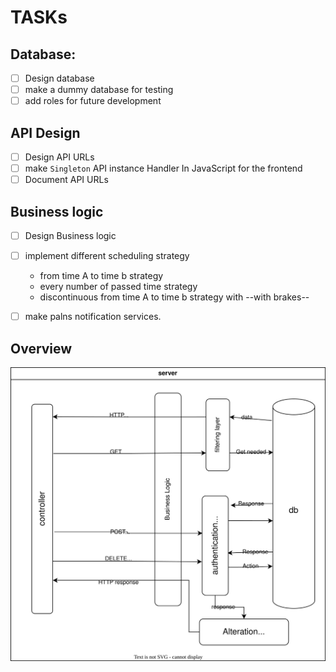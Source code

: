 # TASKs

## Database: 
- [ ] Design database
- [ ] make a dummy database for testing 
- [ ] add roles for future development

## API Design 
- [ ] Design API URLs
- [ ] make `Singleton` API instance Handler In JavaScript for the frontend
- [ ] Document API URLs

##  Business logic
- [ ] Design Business logic 
- [ ] implement different scheduling strategy
    - from time A to time b strategy
    - every number of passed time strategy
    - discontinuous from time A to time b strategy with --with brakes--
- [ ] make palns notification services.



## Overview 
![img](etc/imgs/system-desgin.drawio.svg)


